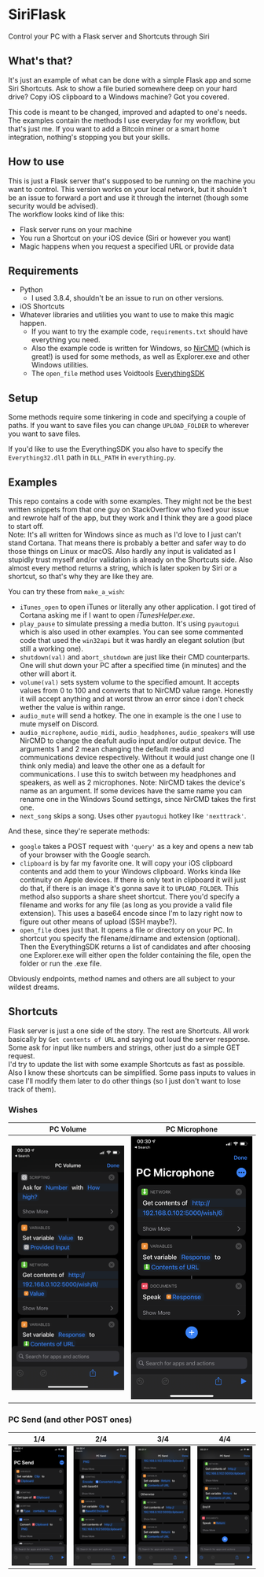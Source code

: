 # SiriFlask
Control your PC with a Flask server and Shortcuts through Siri
## What's that?
It's just an example of what can be done with a simple Flask app and some Siri Shortcuts. Ask to show a file buried somewhere deep on your hard drive? Copy iOS clipboard to a Windows machine? Got you covered.  

This code is meant to be changed, improved and adapted to one's needs. The examples contain the methods I use everyday for my workflow, but that's just me. If you want to add a Bitcoin miner or a smart home integration, nothing's stopping you but your skills. 
## How to use
This is just a Flask server that's supposed to be running on the machine you want to control. This version works on your local network, but it shouldn't be an issue to forward a port and use it through the internet (though some security would be advised).  
The workflow looks kind of like this:
- Flask server runs on your machine
- You run a Shortcut on your iOS device (Siri or however you want)
- Magic happens when you request a specified URL or provide data

## Requirements
- Python
    - I used 3.8.4, shouldn't be an issue to run on other versions.
- iOS Shortcuts
- Whatever libraries and utilities you want to use to make this magic happen.
    - If you want to try the example code, `requirements.txt` should have everything you need.
    - Also the example code is written for Windows, so [NirCMD](https://www.nirsoft.net/utils/nircmd.html) (which is great!) is used for some methods, as well as Explorer.exe and other Windows utilities.
    - The `open_file` method uses Voidtools [EverythingSDK](https://www.voidtools.com/support/everything/sdk/)

## Setup
Some methods require some tinkering in code and specifying a couple of paths. If you want to save files you can change `UPLOAD_FOLDER` to wherever you want to save files.  

If you'd like to use the EverythingSDK you also have to specify the `Everything32.dll` path in `DLL_PATH` in `everything.py`.

## Examples
This repo contains a code with some examples. They might not be the best written snippets from that one guy on StackOverflow who fixed your issue and rewrote half of the app, but they work and I think they are a good place to start off.  
Note: It's all written for Windows since as much as I'd love to I just can't stand Cortana. That means there is probably a better and safer way to do those things on Linux or macOS. Also hardly any input is validated as I stupidly trust myself and/or validation is already on the Shortcuts side.
Also almost every method returns a string, which is later spoken by Siri or a shortcut, so that's why they are like they are.  

You can try these from `make_a_wish`:
 -  `iTunes_open` to open iTunes or literally any other application. I got tired of Cortana asking me if I want to open *iTunesHelper.exe*.
 - `play_pause` to simulate pressing a media button. It's using `pyautogui` which is also used in other examples. You can see some commented code that used the `win32api` but it was hardly an elegant solution (but still a working one).
 - `shutdown(val)` and `abort_shutdown` are just like their CMD counterparts. One will shut down your PC after a specified time (in minutes) and the other will abort it.
 - `volume(val)` sets system volume to the specified amount. It accepts values from 0 to 100 and converts that to NirCMD value range. Honestly it will accept anything and at worst throw an error since i don't check wether the value is within range.
 - `audio_mute` will send a hotkey. The one in example is the one I use to mute myself on Discord. 
 - `audio_microphone`, `audio_midi`, `audio_headphones`, `audio_speakers` will use NirCMD to change the deafult audio input and/or output device. The arguments 1 and 2 mean changing the default media and communications device respectively. Without it would just change one (I think only media) and leave the other one as a default for communications. I use this to switch between my headphones and speakers, as well as 2 microphones. Note: NirCMD takes the device's name as an argument. If some devices have the same name you can rename one in the Windows Sound settings, since NirCMD takes the first one.
 - `next_song` skips a song. Uses other `pyautogui` hotkey like `'nexttrack'`.
 
 And these, since they're seperate methods:  
 - `google` takes a POST request with `'query'` as a key and opens a new tab of your browser with the Google search.
 - `clipboard` is by far my favorite one. It will copy your iOS clipboard contents and add them to your Windows clipboard. Works kinda like continuity on Apple devices. If there is only text in clipboard it will just do that, if there is an image it's gonna save it to `UPLOAD_FOLDER`. This method also supports a share sheet shortcut. There you'd specify a filename and works for any file (as long as you provide a valid file extension). This uses a base64 encode since I'm to lazy right now to figure out other means of upload (SSH maybe?).
 - `open_file` does just that. It opens a file or directory on your PC. In shortcut you specify the filename/dirname and extension (optional). Then the EverythingSDK returns a list of candidates and after choosing one Explorer.exe will either open the folder containing the file, open the folder or run the .exe file.
 
 Obviously endpoints, method names and others are all subject to your wildest dreams.
 
## Shortcuts
Flask server is just a one side of the story. The rest are Shortcuts. All work basically by `Get contents of URL` and saying out loud the server response. Some ask for input like numbers and strings, other just do a simple GET request.  
I'd try to update the list with some example Shortcuts as fast as possible. Also I know these shortcuts can be simplified. Some pass inputs to values in case I'll modify them later to do other things (so I just don't want to lose track of them).

### Wishes
PC Volume                  | PC Microphone           
:-------------------------:|:-------------------------:
![](screenshots/pc_volume.png) | ![](screenshots/pc_mic.png)


### PC Send (and other POST ones)
1/4|2/4|3/4|4/4
:-------------------------:|:-------------------------:|:-------------------------:|:-------------------------:
![](screenshots/pc_send1.png) | ![](screenshots/pc_send2.png) | ![](screenshots/pc_send3.png) | ![](screenshots/pc_send4.png)
